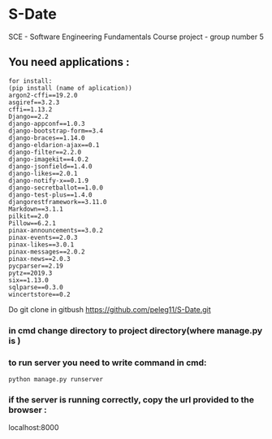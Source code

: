 # S-Date
SCE - Software Engineering Fundamentals Course project - group number 5
## You need applications :
```
for install:
(pip install (name of aplication))
argon2-cffi==19.2.0
asgiref==3.2.3
cffi==1.13.2
Django==2.2
django-appconf==1.0.3
django-bootstrap-form==3.4
django-braces==1.14.0
django-eldarion-ajax==0.1
django-filter==2.2.0
django-imagekit==4.0.2
django-jsonfield==1.4.0
django-likes==2.0.1
django-notify-x==0.1.9
django-secretballot==1.0.0
django-test-plus==1.4.0
djangorestframework==3.11.0
Markdown==3.1.1
pilkit==2.0
Pillow==6.2.1
pinax-announcements==3.0.2
pinax-events==2.0.3
pinax-likes==3.0.1
pinax-messages==2.0.2
pinax-news==2.0.3
pycparser==2.19
pytz==2019.3
six==1.13.0
sqlparse==0.3.0
wincertstore==0.2
```

Do git clone in gitbush https://github.com/peleg11/S-Date.git

### in cmd change directory to project directory(where manage.py is )

### to run server you need to write command in cmd:
```
python manage.py runserver
```
### if the server is running correctly, copy the url provided to the browser :
localhost:8000
